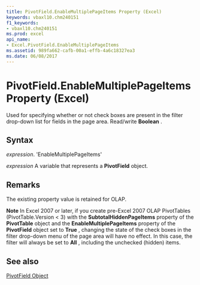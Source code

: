 ```yaml
---
title: PivotField.EnableMultiplePageItems Property (Excel)
keywords: vbaxl10.chm240151
f1_keywords:
- vbaxl10.chm240151
ms.prod: excel
api_name:
- Excel.PivotField.EnableMultiplePageItems
ms.assetid: 989fa662-cafb-00a1-effb-4a6c18327ea3
ms.date: 06/08/2017
---
```



# PivotField.EnableMultiplePageItems Property (Excel)

Used for specifying whether or not check boxes are present in the filter drop-down list for fields in the page area. Read/write  **Boolean** .


## Syntax

 _expression_. 'EnableMultiplePageItems'

 _expression_ A variable that represents a **PivotField** object.


## Remarks

The existing property value is retained for OLAP.


 **Note**  In Excel 2007 or later, if you create pre-Excel 2007 OLAP PivotTables (PivotTable.Version < 3) with the  **SubtotalHiddenPageItems** property of the **PivotTable** object and the **EnableMultiplePageItems** property of the **PivotField** object set to **True** , changing the state of the check boxes in the filter drop-down menu of the page area will have no effect. In this case, the filter will always be set to **All** , including the unchecked (hidden) items.


## See also


[PivotField Object](Excel.PivotField.md)

